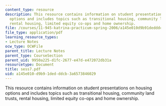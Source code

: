 ```yaml
---
content_type: resource
description: This resource contains information on student presentations on housing
  options and includes topics such as transitional housing, community land trusts,
  rental housing, limited equity co-ops and home ownership.
file: /courses/11-945-katrina-practicum-spring-2006/a145e010d9b91dedddcb3a6573846029_sess7.pdf
file_type: application/pdf
learning_resource_types:
- Lecture Notes
ocw_type: OCWFile
parent_title: Lecture Notes
parent_type: CourseSection
parent_uid: 9950a225-d1fc-2677-e47d-e472072db31a
resourcetype: Document
title: sess7.pdf
uid: a145e010-d9b9-1ded-ddcb-3a6573846029
---
```

This resource contains information on student presentations on housing options and includes topics such as transitional housing, community land trusts, rental housing, limited equity co-ops and home ownership.

